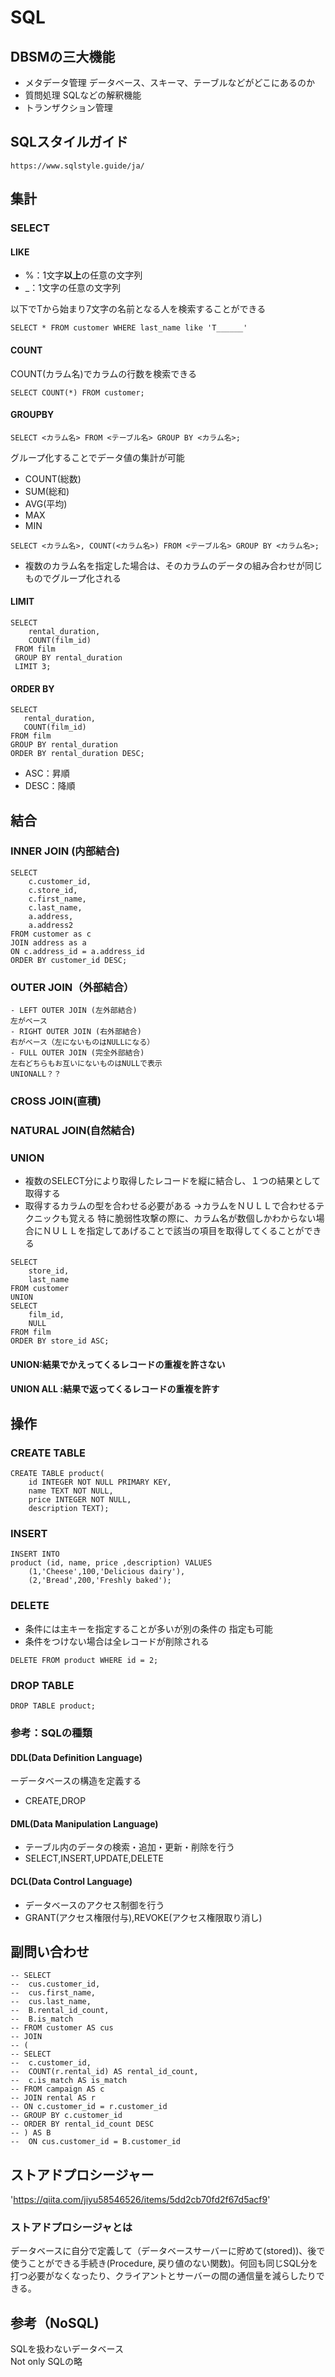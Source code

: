 # SQL

## DBSMの三大機能
- メタデータ管理
データベース、スキーマ、テーブルなどがどこにあるのか
- 質問処理
SQLなどの解釈機能
- トランザクション管理

## SQLスタイルガイド
`https://www.sqlstyle.guide/ja/`

## 集計
### SELECT
#### LIKE
- %：1文字**以上**の任意の文字列
- _：1文字の任意の文字列  

以下でTから始まり7文字の名前となる人を検索することができる
```
SELECT * FROM customer WHERE last_name like 'T______'
```

#### COUNT
COUNT(カラム名)でカラムの行数を検索できる

```
SELECT COUNT(*) FROM customer;
```

#### GROUPBY
```
SELECT <カラム名> FROM <テーブル名> GROUP BY <カラム名>;
```
グループ化することでデータ値の集計が可能
- COUNT(総数)
- SUM(総和)
- AVG(平均)
- MAX
- MIN

```
SELECT <カラム名>, COUNT(<カラム名>) FROM <テーブル名> GROUP BY <カラム名>;
```
- 複数のカラム名を指定した場合は、そのカラムのデータの組み合わせが同じものでグループ化される

#### LIMIT
```
SELECT
	rental_duration, 
	COUNT(film_id) 
 FROM film 
 GROUP BY rental_duration
 LIMIT 3;
 ```

 #### ORDER BY
 ```
 SELECT
	rental_duration, 
	COUNT(film_id) 
 FROM film 
 GROUP BY rental_duration
 ORDER BY rental_duration DESC;
 ```
 - ASC：昇順
 - DESC：降順


## 結合
### INNER JOIN (内部結合)

```
SELECT
	c.customer_id,
	c.store_id,
	c.first_name,
	c.last_name,
	a.address,
	a.address2
FROM customer as c
JOIN address as a
ON c.address_id = a.address_id
ORDER BY customer_id DESC;
```

### OUTER JOIN（外部結合）
    - LEFT OUTER JOIN (左外部結合)  
    左がベース
    - RIGHT OUTER JOIN (右外部結合)  
    右がベース（左にないものはNULLになる）
    - FULL OUTER JOIN (完全外部結合)  
    左右どちらもお互いにないものはNULLで表示
    UNIONALL？？

### CROSS JOIN(直積)
### NATURAL JOIN(自然結合)

### UNION
- 複数のSELECT分により取得したレコードを縦に結合し、１つの結果として取得する
- 取得するカラムの型を合わせる必要がある
→カラムをＮＵＬＬで合わせるテクニックも覚える
 特に脆弱性攻撃の際に、カラム名が数個しかわからない場合にＮＵＬＬを指定してあげることで該当の項目を取得してくることができる

```
SELECT
	store_id,
	last_name
FROM customer
UNION
SELECT
	film_id,
	NULL
FROM film
ORDER BY store_id ASC;
```

#### UNION:結果でかえってくるレコードの重複を許さない
#### UNION ALL :結果で返ってくるレコードの重複を許す

## 操作

### CREATE TABLE
```
CREATE TABLE product(
	id INTEGER NOT NULL PRIMARY KEY,
	name TEXT NOT NULL,
	price INTEGER NOT NULL,
	description TEXT);
```

### INSERT
```
INSERT INTO
product (id, name, price ,description) VALUES
	(1,'Cheese',100,'Delicious dairy'),
	(2,'Bread',200,'Freshly baked');
```

### DELETE
- 条件には主キーを指定することが多いが別の条件の
指定も可能
- 条件をつけない場合は全レコードが削除される
```
DELETE FROM product WHERE id = 2;
```

### DROP TABLE
```
DROP TABLE product;
```

### 参考：SQLの種類
#### DDL(Data Definition Language)
ーデータベースの構造を定義する
- CREATE,DROP
#### DML(Data Manipulation Language)
- テーブル内のデータの検索・追加・更新・削除を行う
- SELECT,INSERT,UPDATE,DELETE
#### DCL(Data Control Language)
- データベースのアクセス制御を行う
- GRANT(アクセス権限付与),REVOKE(アクセス権限取り消し)

## 副問い合わせ
```
-- SELECT
-- 	cus.customer_id,
-- 	cus.first_name,
-- 	cus.last_name,
-- 	B.rental_id_count,
-- 	B.is_match
-- FROM customer AS cus
-- JOIN
-- (
-- SELECT
-- 	c.customer_id,
-- 	COUNT(r.rental_id) AS rental_id_count,
-- 	c.is_match AS is_match
-- FROM campaign AS c
-- JOIN rental AS r
-- ON c.customer_id = r.customer_id
-- GROUP BY c.customer_id
-- ORDER BY rental_id_count DESC
-- ) AS B
-- 	ON cus.customer_id = B.customer_id
```



## ストアドプロシージャー
'https://qiita.com/jiyu58546526/items/5dd2cb70fd2f67d5acf9'  

### ストアドプロシージャとは
データベースに自分で定義して（データベースサーバーに貯めて(stored))、後で使うことができる手続き(Procedure, 戻り値のない関数)。何回も同じSQL分を打つ必要がなくなったり、クライアントとサーバーの間の通信量を減らしたりできる。

## 参考（NoSQL)
SQLを扱わないデータベース  
Not only SQLの略  
